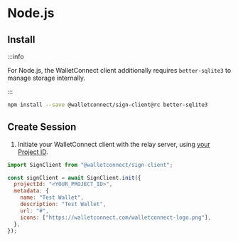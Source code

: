 # Node.js

## Install

:::info

For Node.js, the WalletConnect client additionally requires `better-sqlite3` to manage storage internally.

:::

```bash npm2yarn
npm install --save @walletconnect/sign-client@rc better-sqlite3
```

## Create Session

1. Initiate your WalletConnect client with the relay server, using [your Project ID](../../advanced/relay-server.md).

```javascript
import SignClient from "@walletconnect/sign-client";

const signClient = await SignClient.init({
  projectId: "<YOUR_PROJECT_ID>",
  metadata: {
    name: "Test Wallet",
    description: "Test Wallet",
    url: "#",
    icons: ["https://walletconnect.com/walletconnect-logo.png"],
  },
});
```
